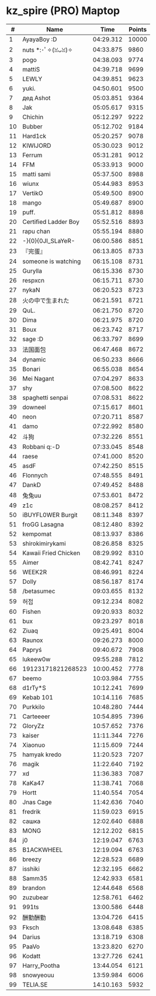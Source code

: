 # kz_spire (PRO) Maptop

|  # | Name | Time | Points |
|-------------- | -------------- | -------------- | -------------- | 
| 1 | AyayaBoy :D | 04:29.312 | 10000 | 
| 2 | nuts *:･ﾟ✧(ꈍᴗꈍ)✧ | 04:33.875 | 9860 | 
| 3 | pogo | 04:38.093 | 9774 | 
| 4 | mattiS | 04:39.718 | 9699 | 
| 5 | LEWLY | 04:39.851 | 9623 | 
| 6 | yuki. | 04:50.601 | 9500 | 
| 7 | дед Ashot | 05:03.851 | 9364 | 
| 8 | Jak | 05:05.617 | 9315 | 
| 9 | Chichin | 05:12.297 | 9222 | 
| 10 | Bubber | 05:12.702 | 9184 | 
| 11 | Hard1ck | 05:20.257 | 9078 | 
| 12 | KIWIJORD | 05:30.023 | 9012 | 
| 13 | Ferrum | 05:31.281 | 9012 | 
| 14 | FFM | 05:33.913 | 9000 | 
| 15 | matti sami | 05:37.500 | 8988 | 
| 16 | wiunx | 05:44.983 | 8953 | 
| 17 | VertikO | 05:49.500 | 8900 | 
| 18 | mango | 05:49.687 | 8900 | 
| 19 | puff. | 05:51.812 | 8898 | 
| 20 | Certified Ladder Boy | 05:52.516 | 8893 | 
| 21 | rapu chan | 05:55.194 | 8880 | 
| 22 | -}{0}{0JI_SLaYeR- | 06:00.586 | 8851 | 
| 23 | 『完蛋』 | 06:13.805 | 8733 | 
| 24 | someone is watching | 06:15.108 | 8731 | 
| 25 | Gurylla | 06:15.336 | 8730 | 
| 26 | respxcn | 06:15.711 | 8730 | 
| 27 | nykaN | 06:20.523 | 8723 | 
| 28 | 火の中で生まれた | 06:21.591 | 8721 | 
| 29 | QuL. | 06:21.750 | 8720 | 
| 30 | Dima | 06:21.975 | 8720 | 
| 31 | Boux | 06:23.742 | 8717 | 
| 32 | sage :D | 06:33.797 | 8699 | 
| 33 | 法国面包 | 06:47.468 | 8672 | 
| 34 | dynamic | 06:50.233 | 8666 | 
| 35 | Bonari | 06:55.038 | 8654 | 
| 36 | Mei Nagant | 07:04.297 | 8633 | 
| 37 | shy | 07:08.500 | 8622 | 
| 38 | spaghetti senpai | 07:08.531 | 8622 | 
| 39 | downeel | 07:15.617 | 8601 | 
| 40 | neon | 07:20.711 | 8587 | 
| 41 | damo | 07:22.992 | 8580 | 
| 42 | 斗狗 | 07:32.226 | 8551 | 
| 43 | Robbani q:-D | 07:33.045 | 8548 | 
| 44 | raese | 07:41.000 | 8520 | 
| 45 | asdF | 07:42.250 | 8515 | 
| 46 | Flonnych | 07:48.555 | 8491 | 
| 47 | DankD | 07:49.452 | 8488 | 
| 48 | 兔兔uu | 07:53.601 | 8472 | 
| 49 | z1c | 08:08.257 | 8412 | 
| 50 | iBUYFL0WER Burgit | 08:11.348 | 8397 | 
| 51 | froGG Lasagna | 08:12.480 | 8392 | 
| 52 | kempomat | 08:13.937 | 8386 | 
| 53 | shirokimirykami | 08:26.858 | 8325 | 
| 54 | Kawaii Fried Chicken | 08:29.992 | 8310 | 
| 55 | Aimer | 08:42.741 | 8247 | 
| 56 | WEEK2R | 08:46.991 | 8224 | 
| 57 | Dolly | 08:56.187 | 8174 | 
| 58 | /betasumec | 09:03.655 | 8132 | 
| 59 | 허접 | 09:12.234 | 8082 | 
| 60 | Fishen | 09:20.933 | 8032 | 
| 61 | bux | 09:23.297 | 8018 | 
| 62 | Ziuaq | 09:25.491 | 8004 | 
| 63 | Raunox | 09:26.273 | 8000 | 
| 64 | Papryś | 09:40.672 | 7908 | 
| 65 | lukeew0w | 09:55.288 | 7812 | 
| 66 | 19123171821268523 | 10:00.452 | 7778 | 
| 67 | beemo | 10:03.984 | 7755 | 
| 68 | d1rTy*S | 10:12.241 | 7699 | 
| 69 | Kebab 101 | 10:14.116 | 7685 | 
| 70 | Purkkilo | 10:48.280 | 7444 | 
| 71 | Carteeeer | 10:54.895 | 7396 | 
| 72 | GloryZz | 10:57.652 | 7376 | 
| 73 | kaiser | 11:11.344 | 7276 | 
| 74 | Xiaonuo | 11:15.609 | 7244 | 
| 75 | hamyak kredo | 11:20.523 | 7207 | 
| 76 | magik | 11:22.640 | 7192 | 
| 77 | xd | 11:36.383 | 7087 | 
| 78 | KaKa47 | 11:38.741 | 7068 | 
| 79 | Hortt | 11:40.554 | 7054 | 
| 80 | Jnas Cage | 11:42.636 | 7040 | 
| 81 | fredrik | 11:59.023 | 6915 | 
| 82 | сашка | 12:02.640 | 6888 | 
| 83 | MONG | 12:12.202 | 6815 | 
| 84 | j0 | 12:19.047 | 6763 | 
| 85 | B1ACKWHEEL | 12:19.094 | 6763 | 
| 86 | breezy | 12:28.523 | 6689 | 
| 87 | isshiki | 12:32.195 | 6662 | 
| 88 | Samm35 | 12:42.933 | 6581 | 
| 89 | brandon | 12:44.648 | 6568 | 
| 90 | zuzubear | 12:58.761 | 6462 | 
| 91 | 991ts | 13:00.586 | 6448 | 
| 92 | 酬勤酬勤 | 13:04.726 | 6415 | 
| 93 | Fksch | 13:08.648 | 6385 | 
| 94 | Darius | 13:18.719 | 6308 | 
| 95 | PaaVo | 13:23.820 | 6270 | 
| 96 | Kodatt | 13:27.726 | 6241 | 
| 97 | Harry_Pootha | 13:44.054 | 6121 | 
| 98 | snowyeouu | 13:59.984 | 6006 | 
| 99 | TELIA.SE | 14:10.163 | 5932 | 

